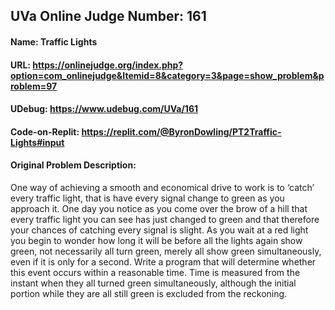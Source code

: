 ## UVa Online Judge Number: 161
#### Name: Traffic Lights
#### URL: https://onlinejudge.org/index.php?option=com_onlinejudge&Itemid=8&category=3&page=show_problem&problem=97
#### UDebug: https://www.udebug.com/UVa/161
#### Code-on-Replit: https://replit.com/@ByronDowling/PT2Traffic-Lights#input

#### Original Problem Description:
One way of achieving a smooth and economical drive to work is to ‘catch’ every traffic light, that is
have every signal change to green as you approach it. One day you notice as you come over the brow of
a hill that every traffic light you can see has just changed to green and that therefore your chances of
catching every signal is slight. As you wait at a red light you begin to wonder how long it will be before
all the lights again show green, not necessarily all turn green, merely all show green simultaneously,
even if it is only for a second.
Write a program that will determine whether this event occurs within a reasonable time. Time is
measured from the instant when they all turned green simultaneously, although the initial portion while
they are all still green is excluded from the reckoning.
